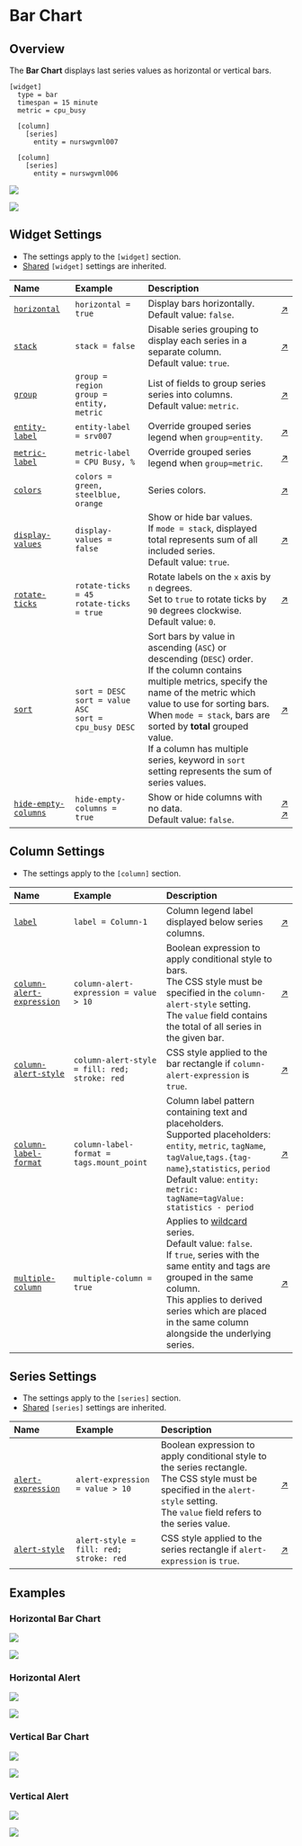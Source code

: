 # Bar Chart

## Overview

The **Bar Chart** displays last series values as horizontal or vertical bars.

```ls
[widget]
  type = bar
  timespan = 15 minute
  metric = cpu_busy

  [column]
    [series]
      entity = nurswgvml007

  [column]
    [series]
      entity = nurswgvml006
```

![](./images/bar-chart-title-1.png)

[![](../../images/button.png)](https://apps.axibase.com/chartlab/da38d063)

## Widget Settings

* The settings apply to the `[widget]` section.
* [Shared](../shared/README.md#widget-settings) `[widget]` settings are inherited.

Name | Example | Description | &nbsp;
:--|:--|:--|:--
<a name="horizontal"></a>[`horizontal`](#horizontal) | `horizontal = true` | Display bars horizontally.<br>Default value: `false`. | [↗](https://apps.axibase.com/chartlab/e0206a41)
<a name="stack"></a> [`stack`](#stack) | `stack = false` | Disable series grouping to display each series in a separate column.<br>Default value: `true`. | [↗](https://apps.axibase.com/chartlab/fe3b8818)
<a name="group"></a>[`group`](#group)|`group = region`<br>`group = entity, metric`|List of fields to group series series into columns.<br>Default value: `metric`.|[↗](https://apps.axibase.com/chartlab/f61bafc0)
<a name="entity-label"></a>[`entity-label`](#entity-label)|`entity-label = srv007`|Override grouped series legend when `group=entity`.|[↗](https://apps.axibase.com/chartlab/7bee2721)
<a name="metric-label"></a>[`metric-label`](#metric-label)|`metric-label = CPU Busy, %`|Override grouped series legend when `group=metric`.|[↗](https://apps.axibase.com/chartlab/7136a0aa)
<a name="colors"></a>[`colors`](#colors)|`colors = green, steelblue, orange`|Series colors.|[↗](https://apps.axibase.com/chartlab/163cd950)
<a name="display-values"></a>[`display-values`](#display-values)|`display-values = false`|Show or hide bar values.<br>If `mode = stack`, displayed total represents sum of all included series.<br>Default value: `true`.|[↗](https://apps.axibase.com/chartlab/29f11556)
<a name="rotate-ticks"></a>[`rotate-ticks`](#rotate-ticks)|`rotate-ticks = 45`<br>`rotate-ticks = true`| Rotate labels on the `x` axis by `n` degrees.<br>Set to `true` to rotate ticks by `90` degrees clockwise.<br>Default value: `0`.|[↗](https://apps.axibase.com/chartlab/68a42888)
<a name="sort"></a>[`sort`](#sort)|`sort = DESC`<br>`sort = value ASC`<br>`sort = cpu_busy DESC` | Sort bars by value in ascending (`ASC`) or descending (`DESC`) order.<br>If the column contains multiple metrics, specify the name of the metric which value to use for sorting bars.<br>When `mode = stack`, bars are sorted by **total** grouped value.<br>If a column has multiple series, keyword in `sort` setting represents the sum of series values.|[↗](https://apps.axibase.com/chartlab/ab989019)
<a name="hide-empty-columns"></a>[`hide-empty-columns`](#hide-empty-columns)|`hide-empty-columns = true`|Show or hide columns with no data.<br>Default value: `false`.|[↗](https://apps.axibase.com/chartlab/e4603a5f)<br>[↗](https://apps.axibase.com/chartlab/27050141)

## Column Settings

* The settings apply to the `[column]` section.

Name | Example | Description | &nbsp;
:--|:--|:--|:--
<a name="label"></a>[`label`](#label)|`label = Column-1`|Column legend label displayed below series columns.|[↗](https://apps.axibase.com/chartlab/4ceaa563)
<a name="column-alert-expression"></a>[`column-alert-expression`](#column-alert-expression)|`column-alert-expression = value > 10` | Boolean expression to apply  conditional style to bars.<br>The CSS style must be specified in the `column-alert-style` setting.<br> The `value` field contains the total of all series in the given bar.|[↗](https://apps.axibase.com/chartlab/c6b766ba)
<a name="column-alert-style"></a>[`column-alert-style`](#column-alert-style) | `column-alert-style = fill: red; stroke: red` | CSS style applied to the bar rectangle if `column-alert-expression` is `true`. | [↗](https://apps.axibase.com/chartlab/66a259c4)
<a name="column-label-format"></a>[`column-label-format`](#column-label-format) | `column-label-format = tags.mount_point`|Column label pattern containing text and placeholders.<br>Supported placeholders: `entity`, `metric`, `tagName`, `tagValue`,`tags.{tag-name}`,`statistics`, `period`<br>Default value: `entity: metric: tagName=tagValue: statistics - period`|[↗](https://apps.axibase.com/chartlab/7afc353a)
<a name="multiple-column"></a>[`multiple-column`](#multiple-column)|`multiple-column = true`|Applies to [wildcard](../../syntax/wildcards.md) series.<br>Default value: `false`.<br>If `true`, series with the same entity and tags are grouped in the same column.<br>This applies to derived series which are placed in the same column alongside the underlying series.|[↗](https://apps.axibase.com/chartlab/b1609460)

## Series Settings

* The settings apply to  the `[series]` section.
* [Shared](../shared/README.md#series-settings) `[series]` settings are inherited.

Name | Example | Description | &nbsp;
:--|:--|:--|:--
<a name="alert-expression"></a>[`alert-expression`](#alert-expression)|`alert-expression = value > 10`|Boolean expression to apply  conditional style to the series rectangle.<br>The CSS style must be specified in the `alert-style` setting.<br> The `value` field refers to the series value.|[↗](https://apps.axibase.com/chartlab/da384229)
<a name="alert-style"></a>[`alert-style`](#alert-style) | `alert-style = fill: red; stroke: red` | CSS style applied to the series rectangle if `alert-expression` is `true`.| [↗](https://apps.axibase.com/chartlab/754d2f99)

## Examples

### Horizontal Bar Chart

![](./images/horizontal-1.png)

[![](../../images/button.png)](https://apps.axibase.com/chartlab/e1784607)

### Horizontal Alert

![](./images/horizontal-alert-1.png)

[![](../../images/button.png)](https://apps.axibase.com/chartlab/edb33933)

### Vertical Bar Chart

![](./images/vertical-bar-chart-1.png)

[![](../../images/button.png)](https://apps.axibase.com/chartlab/ee71211d)

### Vertical Alert

![](./images/vertical-alert-1.png)

[![](../../images/button.png)](https://apps.axibase.com/chartlab/0a9ad3ee)
